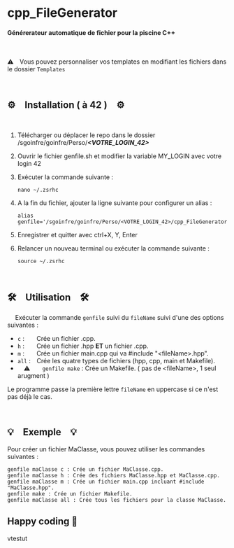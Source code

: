 # cpp_FileGenerator

#### Générerateur automatique de fichier pour la piscine C++
&emsp;


⚠️&emsp;Vous pouvez personnaliser vos templates en modifiant les fichiers dans le dossier `Templates`

&emsp;
## ⚙️&emsp;Installation ( à 42 )&emsp;⚙️
&emsp;
1.  Télécharger ou déplacer le repo dans le dossier /sgoinfre/goinfre/Perso/***\<VOTRE_LOGIN_42\>***

2. Ouvrir le fichier genfile.sh et modifier la variable MY_LOGIN avec votre login 42 

3. Exécuter la commande suivante :

       nano ~/.zsrhc

4. A la fin du fichier, ajouter la ligne suivante pour configurer un alias :

       alias genfile='/sgoinfre/goinfre/Perso/<VOTRE_LOGIN_42>/cpp_FileGenerator/genfile.sh'

5. Enregistrer et quitter avec ctrl+X, Y, Enter
   
6. Relancer un nouveau terminal ou exécuter la commande suivante :

       source ~/.zsrhc

&emsp;
##  🛠️&emsp;Utilisation&emsp;🛠️
&emsp;
Exécuter la commande `genfile` suivi du `fileName` suivi d'une des options suivantes :
- `c` :&emsp;&emsp;Crée un fichier .cpp.
- `h` :&emsp;&emsp;Crée un fichier .hpp **ET** un fichier .cpp.
- `m` :&emsp;&emsp;Crée un fichier main.cpp qui va \#include "\<fileName\>.hpp".
- `all` :&emsp;Crée les quatre types de fichiers (hpp, cpp, main et Makefile).
- &emsp;⚠️&emsp;&emsp;`genfile make` : Crée un Makefile. ( pas de \<fileName\>, 1 seul arugment )

Le programme passe la première lettre `fileName` en uppercase si ce n'est pas déjà le cas.
&emsp;

&emsp;
## 💡&emsp;Exemple&emsp;💡

Pour créer un fichier MaClasse, vous pouvez utiliser les commandes suivantes :

    genfile maClasse c : Crée un fichier MaClasse.cpp.
    genfile maClasse h : Crée des fichiers MaClasse.hpp et MaClasse.cpp.
    genfile maClasse m : Crée un fichier main.cpp incluant #include "MaClasse.hpp".
    genfile make : Crée un fichier Makefile.
    genfile maClasse all : Crée tous les fichiers pour la classe MaClasse.

## Happy coding 🚀

vtestut
